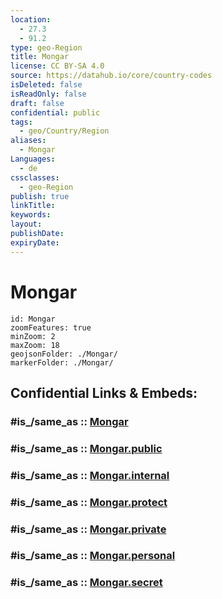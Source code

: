 ```yaml
---
location:
  - 27.3
  - 91.2
type: geo-Region
title: Mongar
license: CC BY-SA 4.0
source: https://datahub.io/core/country-codes
isDeleted: false
isReadOnly: false
draft: false
confidential: public
tags:
  - geo/Country/Region
aliases:
  - Mongar
Languages:
  - de
cssclasses:
  - geo-Region
publish: true
linkTitle:
keywords:
layout:
publishDate:
expiryDate:
---
```


# Mongar

```leaflet
id: Mongar
zoomFeatures: true 
minZoom: 2 
maxZoom: 18
geojsonFolder: ./Mongar/
markerFolder: ./Mongar/
```


## Confidential Links & Embeds: 

### #is_/same_as :: [Mongar](/_Standards/Earth/Continent/Asia/Indian_Subcontinent/Bhutan/Districts~Bhutan/Mongar.md) 

### #is_/same_as :: [Mongar.public](/_public/Earth/Continent/Asia/Indian_Subcontinent/Bhutan/Districts~Bhutan/Mongar.public.md) 

### #is_/same_as :: [Mongar.internal](/_internal/Earth/Continent/Asia/Indian_Subcontinent/Bhutan/Districts~Bhutan/Mongar.internal.md) 

### #is_/same_as :: [Mongar.protect](/_protect/Earth/Continent/Asia/Indian_Subcontinent/Bhutan/Districts~Bhutan/Mongar.protect.md) 

### #is_/same_as :: [Mongar.private](/_private/Earth/Continent/Asia/Indian_Subcontinent/Bhutan/Districts~Bhutan/Mongar.private.md) 

### #is_/same_as :: [Mongar.personal](/_personal/Earth/Continent/Asia/Indian_Subcontinent/Bhutan/Districts~Bhutan/Mongar.personal.md) 

### #is_/same_as :: [Mongar.secret](/_secret/Earth/Continent/Asia/Indian_Subcontinent/Bhutan/Districts~Bhutan/Mongar.secret.md)

